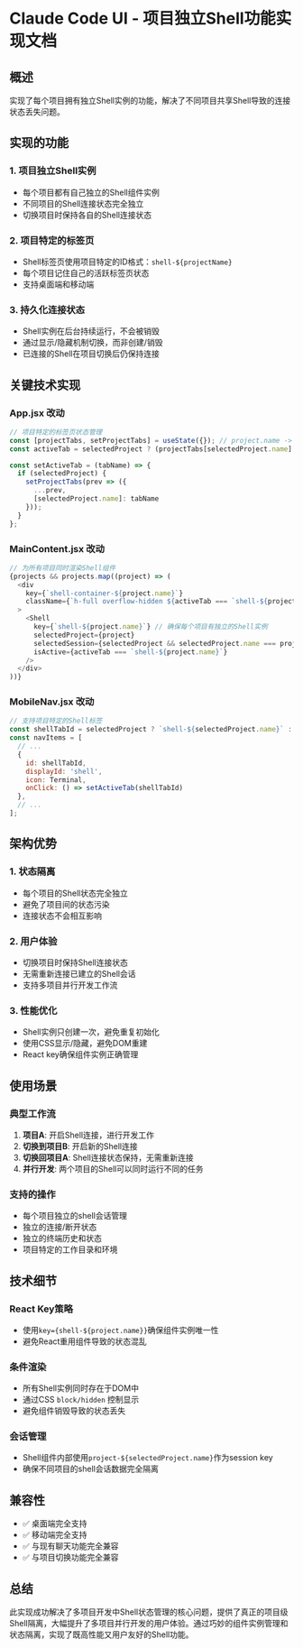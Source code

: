 # Claude Code UI - 项目独立Shell功能实现文档

## 概述

实现了每个项目拥有独立Shell实例的功能，解决了不同项目共享Shell导致的连接状态丢失问题。

## 实现的功能

### 1. 项目独立Shell实例
- 每个项目都有自己独立的Shell组件实例
- 不同项目的Shell连接状态完全独立
- 切换项目时保持各自的Shell连接状态

### 2. 项目特定的标签页
- Shell标签页使用项目特定的ID格式：`shell-${projectName}`
- 每个项目记住自己的活跃标签页状态
- 支持桌面端和移动端

### 3. 持久化连接状态
- Shell实例在后台持续运行，不会被销毁
- 通过显示/隐藏机制切换，而非创建/销毁
- 已连接的Shell在项目切换后仍保持连接

## 关键技术实现

### App.jsx 改动
```javascript
// 项目特定的标签页状态管理
const [projectTabs, setProjectTabs] = useState({}); // project.name -> activeTab
const activeTab = selectedProject ? (projectTabs[selectedProject.name] || 'chat') : 'chat';

const setActiveTab = (tabName) => {
  if (selectedProject) {
    setProjectTabs(prev => ({
      ...prev,
      [selectedProject.name]: tabName
    }));
  }
};
```

### MainContent.jsx 改动
```javascript
// 为所有项目同时渲染Shell组件
{projects && projects.map((project) => (
  <div 
    key={`shell-container-${project.name}`}
    className={`h-full overflow-hidden ${activeTab === `shell-${project.name}` ? 'block' : 'hidden'}`}
  >
    <Shell 
      key={`shell-${project.name}`} // 确保每个项目有独立的Shell实例
      selectedProject={project} 
      selectedSession={selectedProject && selectedProject.name === project.name ? selectedSession : null}
      isActive={activeTab === `shell-${project.name}`}
    />
  </div>
))}
```

### MobileNav.jsx 改动
```javascript
// 支持项目特定的Shell标签
const shellTabId = selectedProject ? `shell-${selectedProject.name}` : 'shell';
const navItems = [
  // ...
  {
    id: shellTabId,
    displayId: 'shell',
    icon: Terminal,
    onClick: () => setActiveTab(shellTabId)
  },
  // ...
];
```

## 架构优势

### 1. 状态隔离
- 每个项目的Shell状态完全独立
- 避免了项目间的状态污染
- 连接状态不会相互影响

### 2. 用户体验
- 切换项目时保持Shell连接状态
- 无需重新连接已建立的Shell会话
- 支持多项目并行开发工作流

### 3. 性能优化
- Shell实例只创建一次，避免重复初始化
- 使用CSS显示/隐藏，避免DOM重建
- React key确保组件实例正确管理

## 使用场景

### 典型工作流
1. **项目A**: 开启Shell连接，进行开发工作
2. **切换到项目B**: 开启新的Shell连接
3. **切换回项目A**: Shell连接状态保持，无需重新连接
4. **并行开发**: 两个项目的Shell可以同时运行不同的任务

### 支持的操作
- 每个项目独立的shell会话管理
- 独立的连接/断开状态
- 独立的终端历史和状态
- 项目特定的工作目录和环境

## 技术细节

### React Key策略
- 使用`key={shell-${project.name}}`确保组件实例唯一性
- 避免React重用组件导致的状态混乱

### 条件渲染
- 所有Shell实例同时存在于DOM中
- 通过CSS `block/hidden` 控制显示
- 避免组件销毁导致的状态丢失

### 会话管理
- Shell组件内部使用`project-${selectedProject.name}`作为session key
- 确保不同项目的shell会话数据完全隔离

## 兼容性

- ✅ 桌面端完全支持
- ✅ 移动端完全支持  
- ✅ 与现有聊天功能完全兼容
- ✅ 与项目切换功能完全兼容

## 总结

此实现成功解决了多项目开发中Shell状态管理的核心问题，提供了真正的项目级Shell隔离，大幅提升了多项目并行开发的用户体验。通过巧妙的组件实例管理和状态隔离，实现了既高性能又用户友好的Shell功能。